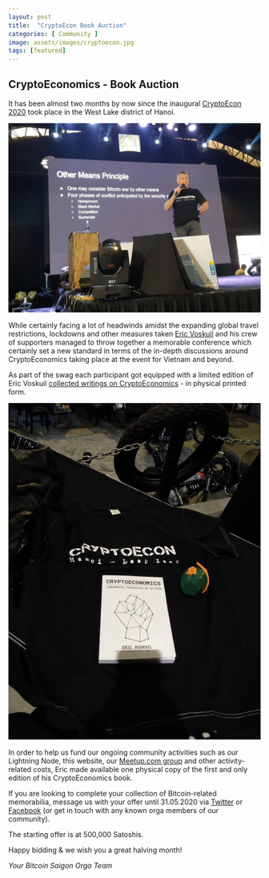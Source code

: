 ```yaml
---
layout: post
title:  "CryptoEcon Book Auction"
categories: [ Community ]
image: assets/images/cryptoecon.jpg
tags: [featured]
---
```


## CryptoEconomics - Book Auction

It has been almost two months by now since the inaugural [CryptoEcon 2020](http://www.cryptoecon.org) took place in the West Lake district of Hanoi.

![“Bitcoin is war by other means.” - Eric Voskuil opens CryptoEcon2020 with a bang](/assets/images/ericvoskuil-cryptoecon2020.jpg)

While certainly facing a lot of headwinds amidst the expanding global travel restrictions, lockdowns and other measures taken [Eric Voskuil](https://twitter.com/evoskuil) and his crew of supporters managed to throw together a memorable conference which certainly set a new standard in terms of the in-depth discussions around CryptoEconomics taking place at the event for Vietnam and beyond.

As part of the swag each participant got equipped with a limited edition of Eric Voskuil [collected writings on CryptoEconomics](https://github.com/libbitcoin/libbitcoin-system/wiki/Cryptoeconomics) - in physical printed form.

![Missed out on CryptoEcon2020? Well - here’s your possibly last chance to get your hands on one of only 100 printed books of “Cryptoeconomics” (Photocredit: SimoMace](/assets/images/cryptoeconomics-book.jpg)

In order to help us fund our ongoing community activities such as our Lightning Node, this website, our [Meetup.com group](https://www.meetup.com/Bitcoin-Saigon-Meetup/) and other activity-related costs, Eric made available one physical copy of the first and only edition of his CryptoEconomics book.

If you are looking to complete your collection of Bitcoin-related memorabilia, message us with your offer until 31.05.2020 via [Twitter](http://www.twitter.com/BitcoinSaigon) or [Facebook](http://www.facebook.com/BitcoinSaigon) (or get in touch with any known orga members of our community).

The starting offer is at 500,000 Satoshis.

Happy bidding & we wish you a great halving month!

*Your Bitcoin Saigon Orga Team*

